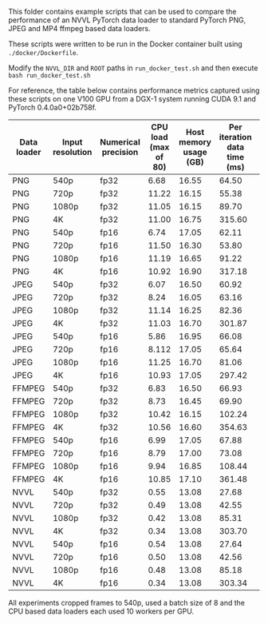 This folder contains example scripts that can be used to compare the performance
of an NVVL PyTorch data loader to standard PyTorch PNG, JPEG and MP4 ffmpeg
based data loaders.

These scripts were written to be run in the Docker container built using
`./docker/Dockerfile`.

Modify the `NVVL_DIR` and `ROOT` paths in `run_docker_test.sh` and then execute
`bash run_docker_test.sh`

For reference, the table below contains performance metrics captured using these
scripts on one V100 GPU from a DGX-1 system running CUDA 9.1 and PyTorch 0.4.0a0+02b758f.

| Data loader | Input resolution | Numerical precision | CPU load (max of 80) | Host memory usage (GB) | Per iteration data time (ms) | Data loader overhead (ms) |
| ----- | ----- | ----- | ----- | ----- | ----- | ----- |
| PNG   | 540p  | fp32  | 6.68  | 16.55 | 64.50 | 23.5  |
| PNG   | 720p  | fp32  | 11.22 | 16.15 | 55.38 | 20.2  |
| PNG   | 1080p | fp32  | 11.05 | 16.15 | 89.70 | 21.67 |
| PNG   | 4K    | fp32  | 11.00 | 16.75 | 315.60| 32.11 |
| PNG   | 540p  | fp16  | 6.74  | 17.05 | 62.11 | 21.20 |
| PNG   | 720p  | fp16  | 11.50 | 16.30 | 53.80 | 21.49 |
| PNG   | 1080p | fp16  | 11.19 | 16.65 | 91.22 | 22.59 |
| PNG   | 4K    | fp16  | 10.92 | 16.90 | 317.18| 32.25 |
| JPEG  | 540p  | fp32  | 6.07  | 16.50 | 60.92 | 23.05 |
| JPEG  | 720p  | fp32  | 8.24  | 16.05 | 63.16 | 22.65 |
| JPEG  | 1080p | fp32  | 11.14 | 16.25 | 82.36 | 21.66 |
| JPEG  | 4K    | fp32  | 11.03 | 16.70 | 301.87| 32.62 |
| JPEG  | 540p  | fp16  | 5.86  | 16.95 | 66.08 | 18.04 |
| JPEG  | 720p  | fp16  | 8.112 | 17.05 | 65.64 | 19.90 |
| JPEG  | 1080p | fp16  | 11.25 | 16.70 | 81.06 | 22.82 |
| JPEG  | 4K    | fp16  | 10.93 | 17.05 | 297.42| 32.87 |
| FFMPEG| 540p  | fp32  | 6.83  | 16.50 | 66.93 | 22.65 |
| FFMPEG| 720p  | fp32  | 8.73  | 16.45 | 69.90 | 24.05 |
| FFMPEG| 1080p | fp32  | 10.42 | 16.15 | 102.24| 24.35 |
| FFMPEG| 4K    | fp32  | 10.56 | 16.60 | 354.63| 50.37 |
| FFMPEG| 540p  | fp16  | 6.99  | 17.05 | 67.88 | 20.37 |
| FFMPEG| 720p  | fp16  | 8.79  | 17.00 | 73.08 | 20.72 |
| FFMPEG| 1080p | fp16  | 9.94  | 16.85 | 108.44| 25.94 |
| FFMPEG| 4K    | fp16  | 10.85 | 17.10 | 361.48| 45.91 |
| NVVL  | 540p  | fp32  | 0.55  | 13.08 | 27.68 | 1.24  |
| NVVL  | 720p  | fp32  | 0.49  | 13.08 | 42.55 | 1.10  |
| NVVL  | 1080p | fp32  | 0.42  | 13.08 | 85.31 | 1.81  |
| NVVL  | 4K    | fp32  | 0.34  | 13.08 | 303.70| 2.92  |
| NVVL  | 540p  | fp16  | 0.54  | 13.08 | 27.64 | 1.31  |
| NVVL  | 720p  | fp16  | 0.50  | 13.08 | 42.56 | 1.52  |
| NVVL  | 1080p | fp16  | 0.48  | 13.08 | 85.18 | 1.78  |
| NVVL  | 4K    | fp16  | 0.34  | 13.08 | 303.34| 3.37  |

All experiments cropped frames to 540p, used a batch size of 8 and the CPU based data loaders each used 10 workers per GPU.
